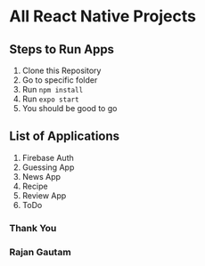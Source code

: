 # All React Native Projects

## Steps to Run Apps

1. Clone this Repository
2. Go to specific folder
3. Run `npm install`
4. Run `expo start`
5. You should be good to go

## List of Applications

1. Firebase Auth
2. Guessing App
3. News App
4. Recipe
5. Review App
6. ToDo

### Thank You

### Rajan Gautam
